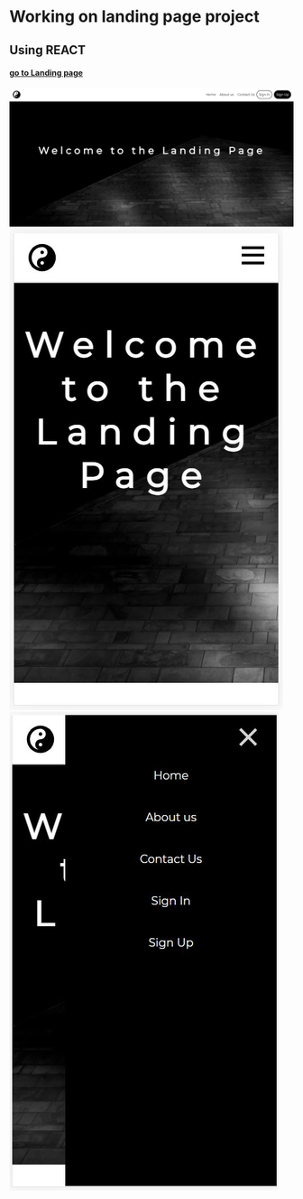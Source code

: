 # Working on landing page project

## Using REACT

#### [go to Landing page](http://jozef-wolf.github.io/landing-page/)

![](visual.jpg)
![](mobile.JPG) ![](mobilemenu.JPG)

